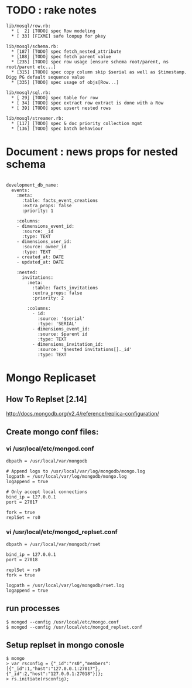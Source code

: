 # TODO : rake notes

```
lib/mosql/row.rb:
  * [  2] [TODO] spec Row modeling
  * [ 33] [FIXME] safe loopup for pkey

lib/mosql/schema.rb:
  * [187] [TODO] spec fetch_nested_attribute
  * [188] [TODO] spec fetch parent value
  * [235] [TODO] spec row usage [ensure schema root/parent, ns root/parent etc...]
  * [315] [TODO] spec copy column skip $serial as well as $timestamp. Digg PG default sequence value
  * [335] [TODO] spec usage of objs[Row...]

lib/mosql/sql.rb:
  * [ 29] [TODO] spec table for row
  * [ 34] [TODO] spec extract row extract is done with a Row
  * [ 39] [TODO] spec upsert nested rows

lib/mosql/streamer.rb:
  * [117] [TODO] spec & doc priority collection mgmt
  * [136] [TODO] spec batch behaviour
```

# Document : news props for nested schema

```

development_db_name:
  events:
    :meta:
      :table: facts_event_creations
      :extra_props: false
      :priority: 1
  
    :columns:
    - dimensions_event_id:
      :source: _id
      :type: TEXT
    - dimensions_user_id:
      :source: owner_id
      :type: TEXT
    - created_at: DATE
    - updated_at: DATE

    :nested:
      invitations:
        :meta:
          :table: facts_invitations
          :extra_props: false
          :priority: 2
  
        :columns:
          - id:
            :source: '$serial'
            :type: 'SERIAL'
          - dimensions_event_id:
            :source: $parent id
            :type: TEXT
          - dimensions_invitation_id:
            :source: '$nested invitations[]._id'
            :type: TEXT

```

# Mongo Replicaset

## How To Replset [2.14]

http://docs.mongodb.org/v2.4/reference/replica-configuration/

## Create mongo conf files:

### vi /usr/local/etc/mongod.conf
```
dbpath = /usr/local/var/mongodb

# Append logs to /usr/local/var/log/mongodb/mongo.log
logpath = /usr/local/var/log/mongodb/mongo.log
logappend = true

# Only accept local connections
bind_ip = 127.0.0.1
port = 27017

fork = true
replSet = rs0
```

### vi /usr/local/etc/mongod_replset.conf
```
dbpath = /usr/local/var/mongodb/rset

bind_ip = 127.0.0.1
port = 27018

replSet = rs0
fork = true

logpath = /usr/local/var/log/mongodb/rset.log
logappend = true
```

## run processes
```
$ mongod --config /usr/local/etc/mongo.conf
$ mongod --config /usr/local/etc/mongod_replset.conf
```

## Setup replset in mongo conosle
```
$ mongo
> var rsconfig = {"_id":"rs0","members":[{"_id":1,"host":"127.0.0.1:27017"},{"_id":2,"host":"127.0.0.1:27018"}]};
> rs.initiate(rsconfig);
```
